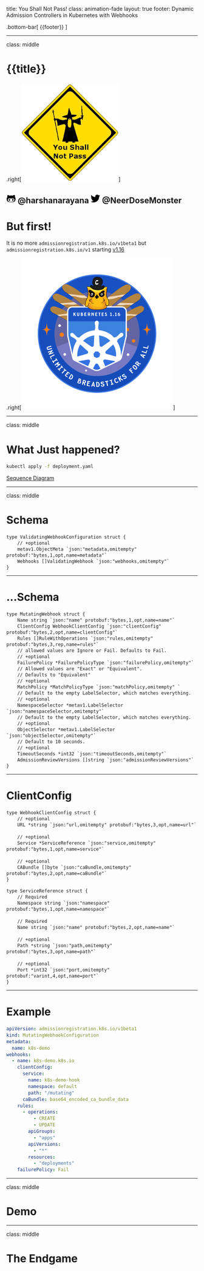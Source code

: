 title: You Shall Not Pass!
class: animation-fade
layout: true
footer: Dynamic Admission Controllers in Kubernetes with Webhooks

<!-- This slide will serve as the base layout for all your slides -->
.bottom-bar[
  {{footer}}
]

---

class: middle

# {{title}}
### 
.right[![Default-aligned image](assets/ysnp.jpg)]

<svg xmlns="http://www.w3.org/2000/svg" width="25px" height="25px" viewBox="0 0 480 512"><path d="M186.1 328.7c0 20.9-10.9 55.1-36.7 55.1s-36.7-34.2-36.7-55.1 10.9-55.1 36.7-55.1 36.7 34.2 36.7 55.1zM480 278.2c0 31.9-3.2 65.7-17.5 95-37.9 76.6-142.1 74.8-216.7 74.8-75.8 0-186.2 2.7-225.6-74.8-14.6-29-20.2-63.1-20.2-95 0-41.9 13.9-81.5 41.5-113.6-5.2-15.8-7.7-32.4-7.7-48.8 0-21.5 4.9-32.3 14.6-51.8 45.3 0 74.3 9 108.8 36 29-6.9 58.8-10 88.7-10 27 0 54.2 2.9 80.4 9.2 34-26.7 63-35.2 107.8-35.2 9.8 19.5 14.6 30.3 14.6 51.8 0 16.4-2.6 32.7-7.7 48.2 27.5 32.4 39 72.3 39 114.2zm-64.3 50.5c0-43.9-26.7-82.6-73.5-82.6-18.9 0-37 3.4-56 6-14.9 2.3-29.8 3.2-45.1 3.2-15.2 0-30.1-.9-45.1-3.2-18.7-2.6-37-6-56-6-46.8 0-73.5 38.7-73.5 82.6 0 87.8 80.4 101.3 150.4 101.3h48.2c70.3 0 150.6-13.4 150.6-101.3zm-82.6-55.1c-25.8 0-36.7 34.2-36.7 55.1s10.9 55.1 36.7 55.1 36.7-34.2 36.7-55.1-10.9-55.1-36.7-55.1z"/></svg> @harshanarayana
<svg xmlns="http://www.w3.org/2000/svg" width="25px" height="25px" viewBox="0 0 512 512"><path d="M459.37 151.716c.325 4.548.325 9.097.325 13.645 0 138.72-105.583 298.558-298.558 298.558-59.452 0-114.68-17.219-161.137-47.106 8.447.974 16.568 1.299 25.34 1.299 49.055 0 94.213-16.568 130.274-44.832-46.132-.975-84.792-31.188-98.112-72.772 6.498.974 12.995 1.624 19.818 1.624 9.421 0 18.843-1.3 27.614-3.573-48.081-9.747-84.143-51.98-84.143-102.985v-1.299c13.969 7.797 30.214 12.67 47.431 13.319-28.264-18.843-46.781-51.005-46.781-87.391 0-19.492 5.197-37.36 14.294-52.954 51.655 63.675 129.3 105.258 216.365 109.807-1.624-7.797-2.599-15.918-2.599-24.04 0-57.828 46.782-104.934 104.934-104.934 30.213 0 57.502 12.67 76.67 33.137 23.715-4.548 46.456-13.32 66.599-25.34-7.798 24.366-24.366 44.833-46.132 57.827 21.117-2.273 41.584-8.122 60.426-16.243-14.292 20.791-32.161 39.308-52.628 54.253z"/></svg> @NeerDoseMonster
---

# But first!

It is no more `admissionregistration.k8s.io/v1beta1` but `admissionregistration.k8s.io/v1` starting [v1.16](https://kubernetes.io/blog/2019/09/18/kubernetes-1-16-release-announcement/)

.right[![Mascot](assets/mascot.png)]

---

class: middle

# What Just happened?

```bash
kubectl apply -f deployment.yaml
```

[Sequence Diagram](https://swimlanes.io/u/k0MUv_gsB)

---

class: middle

# Schema

```golang
type ValidatingWebhookConfiguration struct {
	// +optional
	metav1.ObjectMeta `json:"metadata,omitempty" protobuf:"bytes,1,opt,name=metadata"`
	Webhooks []ValidatingWebhook `json:"webhooks,omitempty"`
}
```

---

# ...Schema

```golang
type MutatingWebhook struct {
	Name string `json:"name" protobuf:"bytes,1,opt,name=name"`
	ClientConfig WebhookClientConfig `json:"clientConfig" protobuf:"bytes,2,opt,name=clientConfig"`
	Rules []RuleWithOperations `json:"rules,omitempty" protobuf:"bytes,3,rep,name=rules"`
	// allowed values are Ignore or Fail. Defaults to Fail.
	// +optional
	FailurePolicy *FailurePolicyType `json:"failurePolicy,omitempty"`
	// Allowed values are "Exact" or "Equivalent".
	// Defaults to "Equivalent"
	// +optional
	MatchPolicy *MatchPolicyType `json:"matchPolicy,omitempty" `
	// Default to the empty LabelSelector, which matches everything.
	// +optional
	NamespaceSelector *metav1.LabelSelector `json:"namespaceSelector,omitempty"`
	// Default to the empty LabelSelector, which matches everything.
	// +optional
	ObjectSelector *metav1.LabelSelector `json:"objectSelector,omitempty"`
	// Default to 10 seconds.
	// +optional
	TimeoutSeconds *int32 `json:"timeoutSeconds,omitempty"`
	AdmissionReviewVersions []string `json:"admissionReviewVersions"`
}
```
---

# ClientConfig

```golang
type WebhookClientConfig struct {
	// +optional
	URL *string `json:"url,omitempty" protobuf:"bytes,3,opt,name=url"`
	
	// +optional
	Service *ServiceReference `json:"service,omitempty" protobuf:"bytes,1,opt,name=service"`
	
	// +optional
	CABundle []byte `json:"caBundle,omitempty" protobuf:"bytes,2,opt,name=caBundle"`
}
```

```golang
type ServiceReference struct {
	// Required
	Namespace string `json:"namespace" protobuf:"bytes,1,opt,name=namespace"`
	
	// Required
	Name string `json:"name" protobuf:"bytes,2,opt,name=name"`

	// +optional
	Path *string `json:"path,omitempty" protobuf:"bytes,3,opt,name=path"`

	// +optional
	Port *int32 `json:"port,omitempty" protobuf:"varint,4,opt,name=port"`
}
```
---

# Example

```yaml
apiVersion: admissionregistration.k8s.io/v1beta1
kind: MutatingWebhookConfiguration
metadata:
  name: k8s-demo
webhooks:
  - name: k8s-demo.k8s.io
    clientConfig:
      service:
        name: k8s-demo-hook
        namespace: default
        path: "/mutating"
      caBundle: base64_encoded_ca_bundle_data
    rules:
      - operations:
          - CREATE
          - UPDATE
        apiGroups:
          - "apps"
        apiVersions:
          - "*"
        resources:
          - "deployments"
    failurePolicy: Fail
```
---

class: middle

# Demo

---

class: middle

# The Endgame
